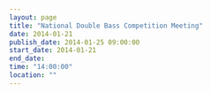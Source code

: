 ```yaml
---
layout: page
title: "National Double Bass Competition Meeting"
date: 2014-01-21
publish_date: 2014-01-25 09:00:00
start_date: 2014-01-21
end_date: 
time: "14:00:00"
location: ""
---
```


